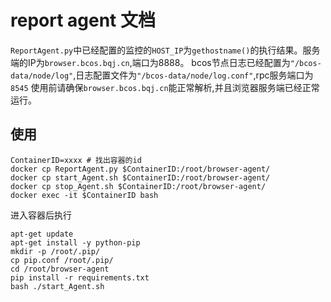 # report agent 文档

`ReportAgent.py`中已经配置的监控的`HOST_IP`为`gethostname()`的执行结果。服务端的IP为`browser.bcos.bqj.cn`,端口为8888。
bcos节点日志已经配置为`"/bcos-data/node/log"`,日志配置文件为`"/bcos-data/node/log.conf"`,rpc服务端口为`8545`
使用前请确保`browser.bcos.bqj.cn`能正常解析,并且浏览器服务端已经正常运行。

## 使用

```shell
ContainerID=xxxx # 找出容器的id
docker cp ReportAgent.py $ContainerID:/root/browser-agent/
docker cp start_Agent.sh $ContainerID:/root/browser-agent/
docker cp stop_Agent.sh $ContainerID:/root/browser-agent/
docker exec -it $ContainerID bash
```

进入容器后执行

```shell
apt-get update
apt-get install -y python-pip
mkdir -p /root/.pip/
cp pip.conf /root/.pip/
cd /root/browser-agent
pip install -r requirements.txt
bash ./start_Agent.sh
```
